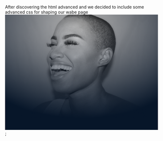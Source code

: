 After discovering the html advanced and we decided to include some advanced css for shaping our wabe page
![background](images/background.png);